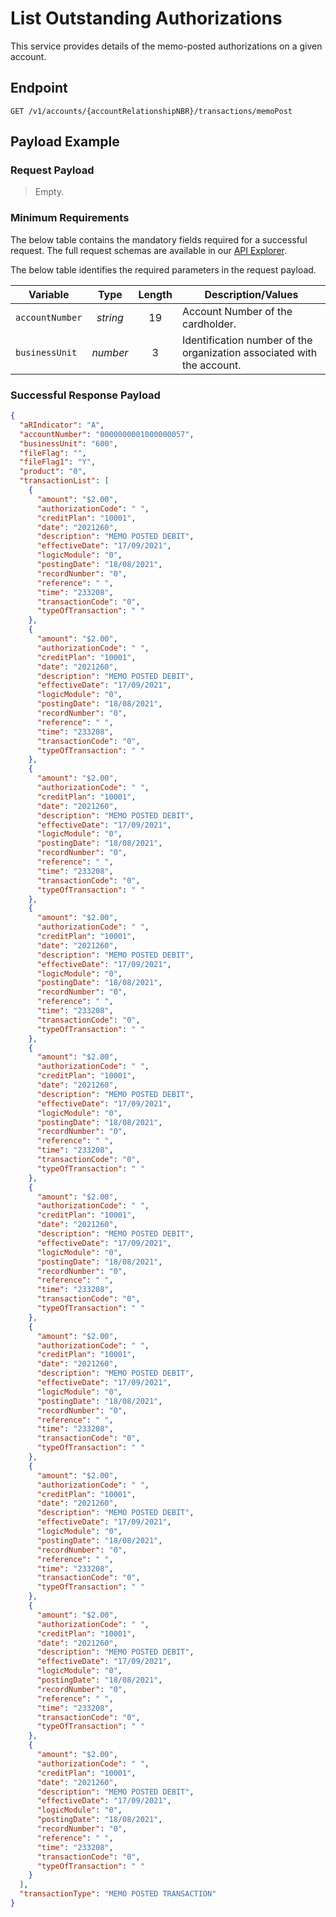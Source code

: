 # List Outstanding Authorizations

This service provides details of the memo-posted authorizations on a given account.

## Endpoint

`GET /v1/accounts/{accountRelationshipNBR}/transactions/memoPost`

## Payload Example

### Request Payload

> Empty.  

### Minimum Requirements

The below table contains the mandatory fields required for a successful request. The full request schemas are available in our [API Explorer](../api/?type=get&path=/v1/accounts/{accountRelationshipNBR}/transactions/memoPost).

The below table identifies the required parameters in the request payload.

| Variable | Type | Length | Description/Values |
| -------- | :--: | :------------: | ------------------ |
| `accountNumber` | *string* | 19 | Account Number of the cardholder. | 
| `businessUnit` | *number* | 3 | Identification number of the organization associated with the account. |

### Successful Response Payload

```json
{
  "aRIndicator": "A",
  "accountNumber": "0000000001000000057",
  "businessUnit": "600",
  "fileFlag": "",
  "fileFlag1": "Y",
  "product": "0",
  "transactionList": [
    {
      "amount": "$2.00",
      "authorizationCode": " ",
      "creditPlan": "10001",
      "date": "2021260",
      "description": "MEMO POSTED DEBIT",
      "effectiveDate": "17/09/2021",
      "logicModule": "0",
      "postingDate": "18/08/2021",
      "recordNumber": "0",
      "reference": " ",
      "time": "233208",
      "transactionCode": "0",
      "typeOfTransaction": " "
    },
    {
      "amount": "$2.00",
      "authorizationCode": " ",
      "creditPlan": "10001",
      "date": "2021260",
      "description": "MEMO POSTED DEBIT",
      "effectiveDate": "17/09/2021",
      "logicModule": "0",
      "postingDate": "18/08/2021",
      "recordNumber": "0",
      "reference": " ",
      "time": "233208",
      "transactionCode": "0",
      "typeOfTransaction": " "
    },
    {
      "amount": "$2.00",
      "authorizationCode": " ",
      "creditPlan": "10001",
      "date": "2021260",
      "description": "MEMO POSTED DEBIT",
      "effectiveDate": "17/09/2021",
      "logicModule": "0",
      "postingDate": "18/08/2021",
      "recordNumber": "0",
      "reference": " ",
      "time": "233208",
      "transactionCode": "0",
      "typeOfTransaction": " "
    },
    {
      "amount": "$2.00",
      "authorizationCode": " ",
      "creditPlan": "10001",
      "date": "2021260",
      "description": "MEMO POSTED DEBIT",
      "effectiveDate": "17/09/2021",
      "logicModule": "0",
      "postingDate": "18/08/2021",
      "recordNumber": "0",
      "reference": " ",
      "time": "233208",
      "transactionCode": "0",
      "typeOfTransaction": " "
    },
    {
      "amount": "$2.00",
      "authorizationCode": " ",
      "creditPlan": "10001",
      "date": "2021260",
      "description": "MEMO POSTED DEBIT",
      "effectiveDate": "17/09/2021",
      "logicModule": "0",
      "postingDate": "18/08/2021",
      "recordNumber": "0",
      "reference": " ",
      "time": "233208",
      "transactionCode": "0",
      "typeOfTransaction": " "
    },
    {
      "amount": "$2.00",
      "authorizationCode": " ",
      "creditPlan": "10001",
      "date": "2021260",
      "description": "MEMO POSTED DEBIT",
      "effectiveDate": "17/09/2021",
      "logicModule": "0",
      "postingDate": "18/08/2021",
      "recordNumber": "0",
      "reference": " ",
      "time": "233208",
      "transactionCode": "0",
      "typeOfTransaction": " "
    },
    {
      "amount": "$2.00",
      "authorizationCode": " ",
      "creditPlan": "10001",
      "date": "2021260",
      "description": "MEMO POSTED DEBIT",
      "effectiveDate": "17/09/2021",
      "logicModule": "0",
      "postingDate": "18/08/2021",
      "recordNumber": "0",
      "reference": " ",
      "time": "233208",
      "transactionCode": "0",
      "typeOfTransaction": " "
    },
    {
      "amount": "$2.00",
      "authorizationCode": " ",
      "creditPlan": "10001",
      "date": "2021260",
      "description": "MEMO POSTED DEBIT",
      "effectiveDate": "17/09/2021",
      "logicModule": "0",
      "postingDate": "18/08/2021",
      "recordNumber": "0",
      "reference": " ",
      "time": "233208",
      "transactionCode": "0",
      "typeOfTransaction": " "
    },
    {
      "amount": "$2.00",
      "authorizationCode": " ",
      "creditPlan": "10001",
      "date": "2021260",
      "description": "MEMO POSTED DEBIT",
      "effectiveDate": "17/09/2021",
      "logicModule": "0",
      "postingDate": "18/08/2021",
      "recordNumber": "0",
      "reference": " ",
      "time": "233208",
      "transactionCode": "0",
      "typeOfTransaction": " "
    },
    {
      "amount": "$2.00",
      "authorizationCode": " ",
      "creditPlan": "10001",
      "date": "2021260",
      "description": "MEMO POSTED DEBIT",
      "effectiveDate": "17/09/2021",
      "logicModule": "0",
      "postingDate": "18/08/2021",
      "recordNumber": "0",
      "reference": " ",
      "time": "233208",
      "transactionCode": "0",
      "typeOfTransaction": " "
    }
  ],
  "transactionType": "MEMO POSTED TRANSACTION"
}
```
